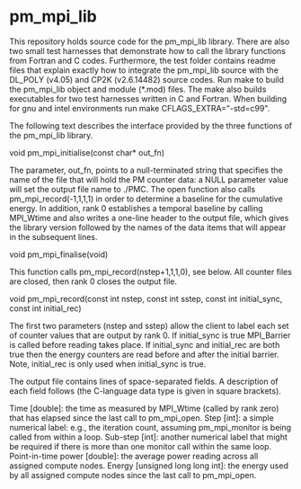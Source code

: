 pm_mpi_lib
==========

This repository holds source code for the pm_mpi_lib library. There are also two small test harnesses that demonstrate how to call the library functions from Fortran and C codes. Furthermore, the test folder contains readme files that explain exactly how to integrate the pm_mpi_lib source with the DL_POLY (v4.05) and CP2K (v2.6.14482) source codes. Run make to build the pm_mpi_lib object and module (*.mod) files. The make also builds executables for two test harnesses written in C and Fortran.
When building for gnu and intel environments run make CFLAGS_EXTRA="-std=c99".

The following text describes the interface provided by the three functions of the pm_mpi_lib library.

void pm_mpi_initialise(const char* out_fn)

The parameter, out_fn, points to a null-terminated string that specifies the name of the file that will hold the PM counter data: a NULL parameter value will set the output file name to ./PMC. The open function also calls pm_mpi_record(-1,1,1,1) in order to determine a baseline for the cumulative energy. In addition, rank 0 establishes a temporal baseline by calling MPI_Wtime and also writes a one-line header to the output file, which gives the library version followed by the names of the data items that will appear in the subsequent lines.


void pm_mpi_finalise(void)

This function calls pm_mpi_record(nstep+1,1,1,0), see below. All counter files are closed, then rank 0 closes the output file.


void pm_mpi_record(const int nstep, const int sstep, const int initial_sync, const int initial_rec)

The first two parameters (nstep and sstep) allow the client to label each set of counter values that are output by rank 0.
If initial_sync is true MPI_Barrier is called before reading takes place.
If initial_sync and initial_rec are both true then the energy counters are read before and after the initial barrier.
Note, initial_rec is only used when initial_sync is true.

The output file contains lines of space-separated fields. A description of each field follows (the C-language data type is given in square brackets).

Time [double]: the time as measured by MPI_Wtime (called by rank zero) that has elapsed since the last call to pm_mpi_open.
Step [int]: a simple numerical label: e.g., the iteration count, assuming pm_mpi_monitor is being called from within a loop.
Sub-step [int]: another numerical label that might be required if there is more than one monitor call within the same loop.
Point-in-time power [double]: the average power reading across all assigned compute nodes.
Energy [unsigned long long int]: the energy used by all assigned compute nodes since the last call to pm_mpi_open.
